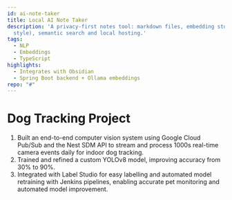 ```yaml
---
id: ai-note-taker
title: Local AI Note Taker
description: 'A privacy-first notes tool: markdown files, embedding store (ChromaDB
  style), semantic search and local hosting.'
tags:
  - NLP
  - Embeddings
  - TypeScript
highlights:
  - Integrates with Obsidian
  - Spring Boot backend + Ollama embeddings
repo: "#"
---
```

# Dog Tracking Project
1. Built an end-to-end computer vision system using Google Cloud Pub/Sub and the Nest SDM API to stream and process 1000s real-time camera events daily for indoor dog tracking.
2. Trained and refined a custom YOLOv8 model, improving accuracy from 30% to 90%.
3. Integrated with Label Studio for easy labelling and automated model retraining with Jenkins pipelines, enabling accurate pet monitoring and automated model improvement.
